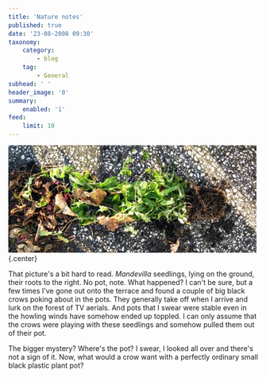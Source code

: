```yaml
---
title: 'Nature notes'
published: true
date: '23-08-2008 09:30'
taxonomy:
    category:
        - blog
    tag:
        - General
subhead: ' '
header_image: '0'
summary:
    enabled: '1'
feed:
    limit: 10
---
```


![Mandevilla seedlings](mandevilla.jpg) {.center} 

That picture's a bit hard to read. _Mandevilla_ seedlings, lying on the ground, their roots to the right. No pot, note. What happened? I can't be sure, but a few times I've gone out onto the terrace and found a couple of big black crows poking about in the pots. They generally take off when I arrive and lurk on the forest of TV aerials. And pots that I swear were stable even in the howling winds have somehow ended up toppled. I can only assume that the crows were playing with these seedlings and somehow pulled them out of their pot.

The bigger mystery? Where's the pot? I swear, I looked all over and there's not a sign of it. Now, what would a crow want with a perfectly ordinary small black plastic plant pot?
